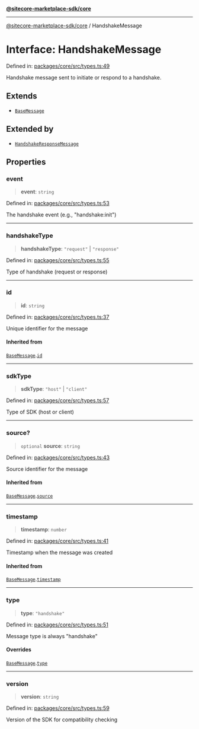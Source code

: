[**@sitecore-marketplace-sdk/core**](../README.md)

***

[@sitecore-marketplace-sdk/core](../README.md) / HandshakeMessage

# Interface: HandshakeMessage

Defined in: [packages/core/src/types.ts:49](https://github.com/Sitecore/sitecore-marketplace-sdk/blob/a15dca7cb666bfc995f5b0ffe9b11bcaff15c96c/packages/core/src/types.ts#L49)

Handshake message sent to initiate or respond to a handshake.

## Extends

- [`BaseMessage`](BaseMessage.md)

## Extended by

- [`HandshakeResponseMessage`](HandshakeResponseMessage.md)

## Properties

### event

> **event**: `string`

Defined in: [packages/core/src/types.ts:53](https://github.com/Sitecore/sitecore-marketplace-sdk/blob/a15dca7cb666bfc995f5b0ffe9b11bcaff15c96c/packages/core/src/types.ts#L53)

The handshake event (e.g., "handshake:init")

***

### handshakeType

> **handshakeType**: `"request"` \| `"response"`

Defined in: [packages/core/src/types.ts:55](https://github.com/Sitecore/sitecore-marketplace-sdk/blob/a15dca7cb666bfc995f5b0ffe9b11bcaff15c96c/packages/core/src/types.ts#L55)

Type of handshake (request or response)

***

### id

> **id**: `string`

Defined in: [packages/core/src/types.ts:37](https://github.com/Sitecore/sitecore-marketplace-sdk/blob/a15dca7cb666bfc995f5b0ffe9b11bcaff15c96c/packages/core/src/types.ts#L37)

Unique identifier for the message

#### Inherited from

[`BaseMessage`](BaseMessage.md).[`id`](BaseMessage.md#id)

***

### sdkType

> **sdkType**: `"host"` \| `"client"`

Defined in: [packages/core/src/types.ts:57](https://github.com/Sitecore/sitecore-marketplace-sdk/blob/a15dca7cb666bfc995f5b0ffe9b11bcaff15c96c/packages/core/src/types.ts#L57)

Type of SDK (host or client)

***

### source?

> `optional` **source**: `string`

Defined in: [packages/core/src/types.ts:43](https://github.com/Sitecore/sitecore-marketplace-sdk/blob/a15dca7cb666bfc995f5b0ffe9b11bcaff15c96c/packages/core/src/types.ts#L43)

Source identifier for the message

#### Inherited from

[`BaseMessage`](BaseMessage.md).[`source`](BaseMessage.md#source)

***

### timestamp

> **timestamp**: `number`

Defined in: [packages/core/src/types.ts:41](https://github.com/Sitecore/sitecore-marketplace-sdk/blob/a15dca7cb666bfc995f5b0ffe9b11bcaff15c96c/packages/core/src/types.ts#L41)

Timestamp when the message was created

#### Inherited from

[`BaseMessage`](BaseMessage.md).[`timestamp`](BaseMessage.md#timestamp)

***

### type

> **type**: `"handshake"`

Defined in: [packages/core/src/types.ts:51](https://github.com/Sitecore/sitecore-marketplace-sdk/blob/a15dca7cb666bfc995f5b0ffe9b11bcaff15c96c/packages/core/src/types.ts#L51)

Message type is always "handshake"

#### Overrides

[`BaseMessage`](BaseMessage.md).[`type`](BaseMessage.md#type)

***

### version

> **version**: `string`

Defined in: [packages/core/src/types.ts:59](https://github.com/Sitecore/sitecore-marketplace-sdk/blob/a15dca7cb666bfc995f5b0ffe9b11bcaff15c96c/packages/core/src/types.ts#L59)

Version of the SDK for compatibility checking
